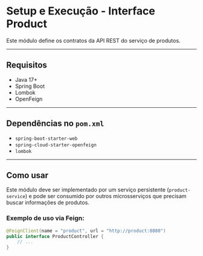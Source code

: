 # Setup e Execução - Interface Product

Este módulo define os contratos da API REST do serviço de produtos.

---

## Requisitos

- Java 17+
- Spring Boot
- Lombok
- OpenFeign

---

## Dependências no `pom.xml`

- `spring-boot-starter-web`
- `spring-cloud-starter-openfeign`
- `lombok`

---

## Como usar

Este módulo deve ser implementado por um serviço persistente (`product-service`) e pode ser consumido por outros microsserviços que precisam buscar informações de produtos.

### Exemplo de uso via Feign:

```java
@FeignClient(name = "product", url = "http://product:8080")
public interface ProductController {
    // ...
}
```
